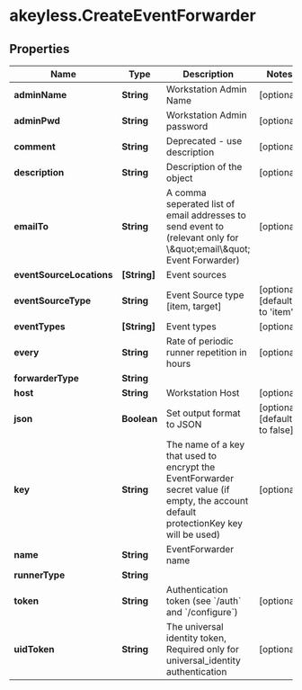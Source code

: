 # akeyless.CreateEventForwarder

## Properties

Name | Type | Description | Notes
------------ | ------------- | ------------- | -------------
**adminName** | **String** | Workstation Admin Name | [optional] 
**adminPwd** | **String** | Workstation Admin password | [optional] 
**comment** | **String** | Deprecated - use description | [optional] 
**description** | **String** | Description of the object | [optional] 
**emailTo** | **String** | A comma seperated list of email addresses to send event to (relevant only for \\\&quot;email\\\&quot; Event Forwarder) | [optional] 
**eventSourceLocations** | **[String]** | Event sources | 
**eventSourceType** | **String** | Event Source type [item, target] | [optional] [default to &#39;item&#39;]
**eventTypes** | **[String]** | Event types | [optional] 
**every** | **String** | Rate of periodic runner repetition in hours | [optional] 
**forwarderType** | **String** |  | 
**host** | **String** | Workstation Host | [optional] 
**json** | **Boolean** | Set output format to JSON | [optional] [default to false]
**key** | **String** | The name of a key that used to encrypt the EventForwarder secret value (if empty, the account default protectionKey key will be used) | [optional] 
**name** | **String** | EventForwarder name | 
**runnerType** | **String** |  | 
**token** | **String** | Authentication token (see &#x60;/auth&#x60; and &#x60;/configure&#x60;) | [optional] 
**uidToken** | **String** | The universal identity token, Required only for universal_identity authentication | [optional] 


